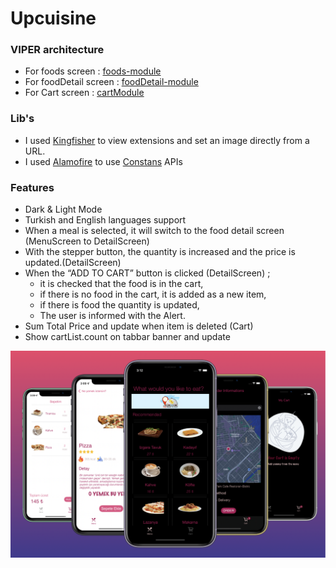 # Upcuisine

### VIPER architecture

* For foods screen : [foods-module](https://github.com/rmya/Upcuisine/tree/main/Upcuisine/Upcuisine/foods-module)
* For foodDetail screen : [foodDetail-module](https://github.com/rmya/Upcuisine/tree/main/Upcuisine/Upcuisine/foodDetail-module)
* For Cart screen : [cartModule](https://github.com/rmya/Upcuisine/tree/main/Upcuisine/Upcuisine/cart-module)

### Lib's
- I used [Kingfisher](https://github.com/onevcat/Kingfisher) to view extensions and set an image directly from a URL.
- I used [Alamofire](https://github.com/Alamofire/Alamofire) to use [Constans](https://github.com/rmya/Upcuisine/blob/main/Upcuisine/Upcuisine/Constants/URLs.swift) APIs

### Features
* Dark & Light Mode
* Turkish and English languages support
* When a meal is selected, it will switch to the food detail screen (MenuScreen to DetailScreen)
* With the stepper button, the quantity is increased and the price is updated.(DetailScreen)
* When the “ADD TO CART” button is clicked (DetailScreen) ;
    - it is checked that the food is in the cart,
    - if there is no food in the cart, it is added as a new item,
    - if there is food the quantity is updated,
    - The user is informed with the Alert.
* Sum Total Price and update when item is deleted (Cart)
* Show cartList.count on tabbar banner and update


![Upcuisine screen](https://github.com/rmya/Upcuisine/blob/main/Upcuisine/UpcuisineSS.png)

